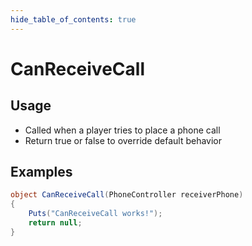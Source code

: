 ```yaml
---
hide_table_of_contents: true
---
```


# CanReceiveCall

## Usage

* Called when a player tries to place a phone call
* Return true or false to override default behavior

## Examples

```csharp title=""
object CanReceiveCall(PhoneController receiverPhone)
{
    Puts("CanReceiveCall works!");
    return null;
}
```
